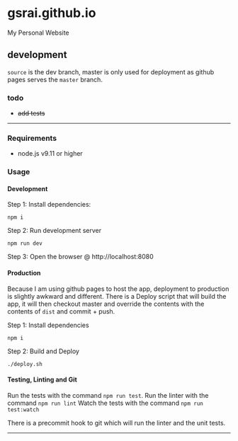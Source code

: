 # gsrai.github.io #

My Personal Website

## development ##

`source` is the dev branch, master is only used for deployment
as github pages serves the `master` branch.

### todo ###

- ~~add tests~~

***

### Requirements ###

- node.js v9.11 or higher

### Usage ###

#### Development ####

Step 1: Install dependencies:

```npm i```

Step 2: Run development server

```npm run dev```

Step 3: Open the browser @ http://localhost:8080

#### Production ####

Because I am using github pages to host the app, deployment to production is slightly awkward and different.
There is a Deploy script that will build the app, it will then checkout master and override the contents
with the contents of `dist` and commit + push.

Step 1: Install dependencies

```npm i```

Step 2: Build and Deploy

```./deploy.sh```

#### Testing, Linting and Git ####

Run the tests with the command ```npm run test```.
Run the linter with the command ```npm run lint```
Watch the tests with the command ```npm run test:watch```

There is a precommit hook to git which will run the linter and the unit tests.

***